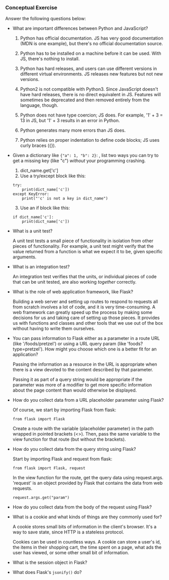 ### Conceptual Exercise

Answer the following questions below:

- What are important differences between Python and JavaScript?

    1. Python has official documentation.  JS has very good documentation (MDN is one example), but there's no official documentation source.

    2. Python has to be installed on a machine before it can be used.  With JS, there's nothing to install.

    3. Python has hard releases, and users can use different versions in different virtual environments.  JS releases new features but not new versions.

    4. Python2 is not compatible with Python3. Since JavaScript doesn't have hard releases, there is no direct equivalent in JS.  Features will sometimes be deprecated and then removed entirely from the language, though.

    5. Python does not have type coercion; JS does.  For example, '1' + 3 = 13 in JS, but '1' + 3 results in an error in Python.

    6. Python generates many more errors than JS does.

    7. Python relies on proper indentation to define code blocks; JS uses curly braces ({}).

- Given a dictionary like ``{"a": 1, "b": 2}``: , list two ways you
  can try to get a missing key (like "c") *without* your programming
  crashing.

    1. dict_name.get['c']
    2. Use a try/except block like this:
    ```
    try:
        print(dict_name['c'])
    except KeyError:
        print("'c' is not a key in dict_name")
    ```
    3. Use an if block like this:
    ```
    if dict_name['c']:
        print(dict_name['c'])
    ```

- What is a unit test?

    A unit test tests a small piece of functionality in isolation from other pieces of functionality.  For example, a unit test might verify that the value returned from a function is what we expect it to be, given specific arguments.

- What is an integration test?

    An integration test verifies that the units, or individual pieces of code that can be unit tested, are also working _together_ correctly.

- What is the role of web application framework, like Flask?

    Building a web server and setting up routes to respond to requests all from scratch involves a lot of code, and it is very time-consuming.  A web framework can greatly speed up the process by making some decisions for us and taking care of setting up those pieces.  It provides us with functions and classes and other tools that we use out of the box without having to write them ourselves.

- You can pass information to Flask either as a parameter in a route URL
  (like '/foods/pretzel') or using a URL query param (like
  'foods?type=pretzel'). How might you choose which one is a better fit
  for an application?

    Passing the information as a resource in the URL is appropriate when there is a view devoted to the content described by that parameter.

    Passing it as part of a query string would be appropriate if the parameter was more of a modifier to get more specific information about the page content than would otherwise be displayed.

- How do you collect data from a URL placeholder parameter using Flask?

    Of course, we start by importing Flask from flask:

    ```
    from flask import Flask
    ```

    Create a route with the variable (placeholder parameter) in the path wrapped in pointed brackets (<>).  Then, pass the same variable to the view function for that route (but without the brackets).


- How do you collect data from the query string using Flask?

    Start by importing Flask and request from flask:
    ```
    from flask import Flask, request
    ```

    In the view function for the route, get the query data using request.args.  'request' is an object provided by Flask that contains the data from web requests.
    ```
    request.args.get("param")
    ```

- How do you collect data from the body of the request using Flask?

- What is a cookie and what kinds of things are they commonly used for?

    A cookie stores small bits of information in the client's browser.  It's a way to save state, since HTTP is a stateless protocol.

    Cookies can be used in countless ways.  A cookie can store a user's id, the items in their shopping cart, the time spent on a page, what ads the user has viewed, or some other small bit of information.

- What is the session object in Flask?

- What does Flask's `jsonify()` do?
